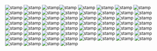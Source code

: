 ![stamp](https://y2k.neocities.org/stamps/i_love_bows_by_makeitstampy.png) ![stamp](https://64.media.tumblr.com/7189ef27969ab575434dcdeac63bc564/31b077c47cd92dea-68/s100x200/f5446222db73e4dd093a51296577fa7c61166690.pnj) ![stamp](https://64.media.tumblr.com/eddccbb443a8a5f64eeabb0908410734/ffeafbbe62054d3e-b4/s100x200/2d7fcd81c2b97c15c092c0f2a5849757bd61c299.gifv)![stamp](https://64.media.tumblr.com/5e8aa746d4f9a567c986d5c1c8fc9295/9b79255f568d8798-46/s100x200/36aa4c208cb4b1436baf5f31f034159423536ca8.gifv) ![stamp](https://64.media.tumblr.com/cf135c0db10c1ab49b8a573b63824824/2e14bf1b7a50c004-5d/s100x200/292b227edf410c31394a0e8e405ec992dde87e65.gifv) ![stamp](https://64.media.tumblr.com/fabbadd08e5878a52111feefdb494cc7/tumblr_inline_o77zl2zUmH1s6ylpm_500.gif) ![stamp](https://64.media.tumblr.com/8ff1333d9e0c2d5358450a94651e9819/ecc09079abb54dc9-5e/s100x200/e1950f6138d888a9a207457631a81648f0df0fdf.gifv) ![stamp](https://64.media.tumblr.com/00cd13118f9938e3f95ad86bca8eb443/3ae0dde8f357d1eb-c6/s100x200/e53924f3cef5d834e9bf80a662c08d841f61a298.gifv) ![stamp](https://images-wixmp-ed30a86b8c4ca887773594c2.wixmp.com/f/2b583892-7098-4916-a22e-f86a999b351f/df99gq4-285f408f-4706-4422-8d05-c8b1881d5252.gif?token=eyJ0eXAiOiJKV1QiLCJhbGciOiJIUzI1NiJ9.eyJzdWIiOiJ1cm46YXBwOjdlMGQxODg5ODIyNjQzNzNhNWYwZDQxNWVhMGQyNmUwIiwiaXNzIjoidXJuOmFwcDo3ZTBkMTg4OTgyMjY0MzczYTVmMGQ0MTVlYTBkMjZlMCIsIm9iaiI6W1t7InBhdGgiOiJcL2ZcLzJiNTgzODkyLTcwOTgtNDkxNi1hMjJlLWY4NmE5OTliMzUxZlwvZGY5OWdxNC0yODVmNDA4Zi00NzA2LTQ0MjItOGQwNS1jOGIxODgxZDUyNTIuZ2lmIn1dXSwiYXVkIjpbInVybjpzZXJ2aWNlOmZpbGUuZG93bmxvYWQiXX0.lfDnrOzZgQrM8gPSXGP4BR_ufDatvFgC_Y9-MryYY6M) ![stamp](https://images-wixmp-ed30a86b8c4ca887773594c2.wixmp.com/f/319cf687-b1bd-4ee6-b8a4-9fd55a53ade0/dcz9nby-11fb3bb3-2379-4d7f-92d3-a97a7a7521c7.png?token=eyJ0eXAiOiJKV1QiLCJhbGciOiJIUzI1NiJ9.eyJzdWIiOiJ1cm46YXBwOjdlMGQxODg5ODIyNjQzNzNhNWYwZDQxNWVhMGQyNmUwIiwiaXNzIjoidXJuOmFwcDo3ZTBkMTg4OTgyMjY0MzczYTVmMGQ0MTVlYTBkMjZlMCIsIm9iaiI6W1t7InBhdGgiOiJcL2ZcLzMxOWNmNjg3LWIxYmQtNGVlNi1iOGE0LTlmZDU1YTUzYWRlMFwvZGN6OW5ieS0xMWZiM2JiMy0yMzc5LTRkN2YtOTJkMy1hOTdhN2E3NTIxYzcucG5nIn1dXSwiYXVkIjpbInVybjpzZXJ2aWNlOmZpbGUuZG93bmxvYWQiXX0.Am5SNG7BHSXMFX56XIjBWzStLIJ_-h1ErzSK-4EvwsU) ![stamp](https://images-wixmp-ed30a86b8c4ca887773594c2.wixmp.com/f/d00f9ad3-5b74-4766-82aa-2c368a48b40c/d3irfjd-7ea16142-6da7-4777-89c2-0507d829c760.gif?token=eyJ0eXAiOiJKV1QiLCJhbGciOiJIUzI1NiJ9.eyJzdWIiOiJ1cm46YXBwOjdlMGQxODg5ODIyNjQzNzNhNWYwZDQxNWVhMGQyNmUwIiwiaXNzIjoidXJuOmFwcDo3ZTBkMTg4OTgyMjY0MzczYTVmMGQ0MTVlYTBkMjZlMCIsIm9iaiI6W1t7InBhdGgiOiJcL2ZcL2QwMGY5YWQzLTViNzQtNDc2Ni04MmFhLTJjMzY4YTQ4YjQwY1wvZDNpcmZqZC03ZWExNjE0Mi02ZGE3LTQ3NzctODljMi0wNTA3ZDgyOWM3NjAuZ2lmIn1dXSwiYXVkIjpbInVybjpzZXJ2aWNlOmZpbGUuZG93bmxvYWQiXX0.bcfPAPad13v7QpHyaLVlQIRYNTNnO5fuR3IJTSfVF0k) ![stamp](https://images-wixmp-ed30a86b8c4ca887773594c2.wixmp.com/f/6de4b94f-0fd0-4e92-82be-94e850d4c66c/dfsxmef-ad4df8ae-9eca-442a-b286-fb590cf41bc0.png?token=eyJ0eXAiOiJKV1QiLCJhbGciOiJIUzI1NiJ9.eyJzdWIiOiJ1cm46YXBwOjdlMGQxODg5ODIyNjQzNzNhNWYwZDQxNWVhMGQyNmUwIiwiaXNzIjoidXJuOmFwcDo3ZTBkMTg4OTgyMjY0MzczYTVmMGQ0MTVlYTBkMjZlMCIsIm9iaiI6W1t7InBhdGgiOiJcL2ZcLzZkZTRiOTRmLTBmZDAtNGU5Mi04MmJlLTk0ZTg1MGQ0YzY2Y1wvZGZzeG1lZi1hZDRkZjhhZS05ZWNhLTQ0MmEtYjI4Ni1mYjU5MGNmNDFiYzAucG5nIn1dXSwiYXVkIjpbInVybjpzZXJ2aWNlOmZpbGUuZG93bmxvYWQiXX0.efySwhoVckVoLZFJ0X2CQxz04zc93co2cEyGNvyHNEY) ![stamp](https://images-wixmp-ed30a86b8c4ca887773594c2.wixmp.com/f/9cbba6e5-cffe-4537-a24a-305b77e34fb7/dfw49js-8565ab85-0c9c-459d-9c42-fc19fb40ba8e.gif?token=eyJ0eXAiOiJKV1QiLCJhbGciOiJIUzI1NiJ9.eyJzdWIiOiJ1cm46YXBwOjdlMGQxODg5ODIyNjQzNzNhNWYwZDQxNWVhMGQyNmUwIiwiaXNzIjoidXJuOmFwcDo3ZTBkMTg4OTgyMjY0MzczYTVmMGQ0MTVlYTBkMjZlMCIsIm9iaiI6W1t7InBhdGgiOiJcL2ZcLzljYmJhNmU1LWNmZmUtNDUzNy1hMjRhLTMwNWI3N2UzNGZiN1wvZGZ3NDlqcy04NTY1YWI4NS0wYzljLTQ1OWQtOWM0Mi1mYzE5ZmI0MGJhOGUuZ2lmIn1dXSwiYXVkIjpbInVybjpzZXJ2aWNlOmZpbGUuZG93bmxvYWQiXX0.eMRTkm6LS2w0YFfj_BI2c0q_HDIyOsL6cKXbzF05uAA) ![stamp](https://64.media.tumblr.com/2ec152a7f73e82f343ce0cf6b155728c/dae42890d05b9a7f-64/s100x200/72a7cf785b670b14677aa130b48d9e2fb2fb09c4.gifv) ![stamp](https://kaysstampsnstuff.carrd.co/assets/images/gallery01/92b0a35a.gif?v=17ac8a32) ![stamp](https://images-wixmp-ed30a86b8c4ca887773594c2.wixmp.com/f/751ee0b2-0b22-4dd4-b6f4-3b055b2f1b08/d9f4xul-1c0e0462-78e6-4b37-ace1-c1c7aea0a449.gif?token=eyJ0eXAiOiJKV1QiLCJhbGciOiJIUzI1NiJ9.eyJzdWIiOiJ1cm46YXBwOjdlMGQxODg5ODIyNjQzNzNhNWYwZDQxNWVhMGQyNmUwIiwiaXNzIjoidXJuOmFwcDo3ZTBkMTg4OTgyMjY0MzczYTVmMGQ0MTVlYTBkMjZlMCIsIm9iaiI6W1t7InBhdGgiOiJcL2ZcLzc1MWVlMGIyLTBiMjItNGRkNC1iNmY0LTNiMDU1YjJmMWIwOFwvZDlmNHh1bC0xYzBlMDQ2Mi03OGU2LTRiMzctYWNlMS1jMWM3YWVhMGE0NDkuZ2lmIn1dXSwiYXVkIjpbInVybjpzZXJ2aWNlOmZpbGUuZG93bmxvYWQiXX0.VnrkXFGq0AF3NHlKE5Tzo5crW5UxzXkHaMsmGCCFIHE) ![stamp](https://nustuff.carrd.co/assets/images/gallery05/f4651dc1.png?v=0a15e1db) ![stamp](https://images-wixmp-ed30a86b8c4ca887773594c2.wixmp.com/f/cae89c69-5ef3-4223-9224-500e3bd3867c/d8k65l6-5e7c8c51-349a-4e15-b812-c0f75948e992.gif?token=eyJ0eXAiOiJKV1QiLCJhbGciOiJIUzI1NiJ9.eyJzdWIiOiJ1cm46YXBwOjdlMGQxODg5ODIyNjQzNzNhNWYwZDQxNWVhMGQyNmUwIiwiaXNzIjoidXJuOmFwcDo3ZTBkMTg4OTgyMjY0MzczYTVmMGQ0MTVlYTBkMjZlMCIsIm9iaiI6W1t7InBhdGgiOiJcL2ZcL2NhZTg5YzY5LTVlZjMtNDIyMy05MjI0LTUwMGUzYmQzODY3Y1wvZDhrNjVsNi01ZTdjOGM1MS0zNDlhLTRlMTUtYjgxMi1jMGY3NTk0OGU5OTIuZ2lmIn1dXSwiYXVkIjpbInVybjpzZXJ2aWNlOmZpbGUuZG93bmxvYWQiXX0.si3BnYTjQGlHRUMPOUV3WPV3Y4jq0mUpfFExnyiXwWY) ![stamp](https://images-wixmp-ed30a86b8c4ca887773594c2.wixmp.com/f/e4dbaa6b-e944-4e6e-b7d9-0a619163ff24/dfjwewd-8c4254a4-f1b9-41bc-b686-b91ca541af83.gif?token=eyJ0eXAiOiJKV1QiLCJhbGciOiJIUzI1NiJ9.eyJzdWIiOiJ1cm46YXBwOjdlMGQxODg5ODIyNjQzNzNhNWYwZDQxNWVhMGQyNmUwIiwiaXNzIjoidXJuOmFwcDo3ZTBkMTg4OTgyMjY0MzczYTVmMGQ0MTVlYTBkMjZlMCIsIm9iaiI6W1t7InBhdGgiOiJcL2ZcL2U0ZGJhYTZiLWU5NDQtNGU2ZS1iN2Q5LTBhNjE5MTYzZmYyNFwvZGZqd2V3ZC04YzQyNTRhNC1mMWI5LTQxYmMtYjY4Ni1iOTFjYTU0MWFmODMuZ2lmIn1dXSwiYXVkIjpbInVybjpzZXJ2aWNlOmZpbGUuZG93bmxvYWQiXX0.9tSjjxF_WbKgeDD-OI8TAqz-klO0jum-JsK4n37pwVc) ![stamp](https://images-wixmp-ed30a86b8c4ca887773594c2.wixmp.com/f/dacb9433-004e-41ff-b12b-784a8020426a/dfrod58-fd4ee642-096f-41f7-91b8-ab8ef7b1492b.gif?token=eyJ0eXAiOiJKV1QiLCJhbGciOiJIUzI1NiJ9.eyJzdWIiOiJ1cm46YXBwOjdlMGQxODg5ODIyNjQzNzNhNWYwZDQxNWVhMGQyNmUwIiwiaXNzIjoidXJuOmFwcDo3ZTBkMTg4OTgyMjY0MzczYTVmMGQ0MTVlYTBkMjZlMCIsIm9iaiI6W1t7InBhdGgiOiJcL2ZcL2RhY2I5NDMzLTAwNGUtNDFmZi1iMTJiLTc4NGE4MDIwNDI2YVwvZGZyb2Q1OC1mZDRlZTY0Mi0wOTZmLTQxZjctOTFiOC1hYjhlZjdiMTQ5MmIuZ2lmIn1dXSwiYXVkIjpbInVybjpzZXJ2aWNlOmZpbGUuZG93bmxvYWQiXX0.WteDvnLMiHq3UAbGg6-qx27zCTieKRqEtku0gzlYVxc) ![stamp](https://images-wixmp-ed30a86b8c4ca887773594c2.wixmp.com/f/dcac5a0f-aee7-4d4c-8c9e-e0ee13910b91/d8vpz9h-8942ddad-eba5-4fcf-b948-0d63fbf4c930.png?token=eyJ0eXAiOiJKV1QiLCJhbGciOiJIUzI1NiJ9.eyJzdWIiOiJ1cm46YXBwOjdlMGQxODg5ODIyNjQzNzNhNWYwZDQxNWVhMGQyNmUwIiwiaXNzIjoidXJuOmFwcDo3ZTBkMTg4OTgyMjY0MzczYTVmMGQ0MTVlYTBkMjZlMCIsIm9iaiI6W1t7InBhdGgiOiJcL2ZcL2RjYWM1YTBmLWFlZTctNGQ0Yy04YzllLWUwZWUxMzkxMGI5MVwvZDh2cHo5aC04OTQyZGRhZC1lYmE1LTRmY2YtYjk0OC0wZDYzZmJmNGM5MzAucG5nIn1dXSwiYXVkIjpbInVybjpzZXJ2aWNlOmZpbGUuZG93bmxvYWQiXX0.vTBbo_9Iudsknu-by36S-BdOx7FmWg-54DojgzNEOco) ![stamp](https://images-wixmp-ed30a86b8c4ca887773594c2.wixmp.com/f/85c2a57f-7527-4e67-96e4-6540be8c027b/db66tpf-0af31bc8-b173-4a40-9b77-c31a38aac914.png?token=eyJ0eXAiOiJKV1QiLCJhbGciOiJIUzI1NiJ9.eyJzdWIiOiJ1cm46YXBwOjdlMGQxODg5ODIyNjQzNzNhNWYwZDQxNWVhMGQyNmUwIiwiaXNzIjoidXJuOmFwcDo3ZTBkMTg4OTgyMjY0MzczYTVmMGQ0MTVlYTBkMjZlMCIsIm9iaiI6W1t7InBhdGgiOiJcL2ZcLzg1YzJhNTdmLTc1MjctNGU2Ny05NmU0LTY1NDBiZThjMDI3YlwvZGI2NnRwZi0wYWYzMWJjOC1iMTczLTRhNDAtOWI3Ny1jMzFhMzhhYWM5MTQucG5nIn1dXSwiYXVkIjpbInVybjpzZXJ2aWNlOmZpbGUuZG93bmxvYWQiXX0.ZW1NyA6vdTVXjjCxu72xpwAsX3OUL4paEJtTTWRXX_A) ![stamp](https://y2k.neocities.org/stamps/ujl%2001.png) ![stamp](https://i.imgur.com/9Zf0GJY.jpeg) ![stamp](https://64.media.tumblr.com/3abb940bc6e1747aabf0d4965df0737a/d8d8cf49230dd280-fb/s100x200/9117984a431f59661a98e773ae74ac261f36dd4e.pnj) ![stamp](https://images-wixmp-ed30a86b8c4ca887773594c2.wixmp.com/f/be804242-c052-40a2-baa2-f6848a9b1c19/d9l91eo-61fca211-927f-4b18-9278-5005d58ea648.gif?token=eyJ0eXAiOiJKV1QiLCJhbGciOiJIUzI1NiJ9.eyJzdWIiOiJ1cm46YXBwOjdlMGQxODg5ODIyNjQzNzNhNWYwZDQxNWVhMGQyNmUwIiwiaXNzIjoidXJuOmFwcDo3ZTBkMTg4OTgyMjY0MzczYTVmMGQ0MTVlYTBkMjZlMCIsIm9iaiI6W1t7InBhdGgiOiJcL2ZcL2JlODA0MjQyLWMwNTItNDBhMi1iYWEyLWY2ODQ4YTliMWMxOVwvZDlsOTFlby02MWZjYTIxMS05MjdmLTRiMTgtOTI3OC01MDA1ZDU4ZWE2NDguZ2lmIn1dXSwiYXVkIjpbInVybjpzZXJ2aWNlOmZpbGUuZG93bmxvYWQiXX0.ZEXYoTN1br9LlMvtDK_FS9TMWEJyClRB10Oj9LQtGhM) ![stamp](https://64.media.tumblr.com/a4b8d6495d1270b0d98bb1bdc80e5689/54f5e685b153c663-ba/s100x200/5fddcfef8b824a7eecd5bbb176048e47d4d0893b.gifv) ![stamp](https://64.media.tumblr.com/1be40d23d7afb71033986f42a44f22f1/158482a4b7f17281-59/s100x200/d98ad3a75f583c573dbb36d0e28f4868d047d87b.pnj) ![stamp](https://64.media.tumblr.com/1b4d02393965969ea96f9e1e890cca7c/11de49683b5c72e5-37/s100x200/7f4cfd245fa4be12c3de61450a625b17506487d5.gifv) ![stamp](https://64.media.tumblr.com/4aa2fe876801cd19e7efe3e1ba582b2e/49f905a5c5f2a60e-d3/s100x200/e194c538b40d1b95c90056d1903c9075c2a605d5.pnj) ![stamp](https://64.media.tumblr.com/c34fdc6fc7d585aaf092652432c9ef11/b87cac47a33bbd15-6d/s100x200/a31c0f84def8e9e5f364c1fe4b25694a3a4e43fa.pnj) ![stamp](https://64.media.tumblr.com/405892dd637d818642e1225b90dd1b1b/42ff74fc77a4d994-41/s100x200/01a2c08eea4c28352fa3ad179880f811f00cd4b4.gifv) ![stamp](https://64.media.tumblr.com/dcc4d46fd004da48ef0a9764ecaab905/595bdd4897158cca-18/s100x200/66893e48bf2a82d9d7977121db577a97391cf48f.gifv) ![stamp](https://64.media.tumblr.com/ca484b2b90bde99f7d8352f940573a7b/ddc64662d518acce-de/s100x200/37b3dd20bb755103a255786312168c732d22403b.pnj) ![stamp](https://64.media.tumblr.com/b0e697028d1d4a235d4f60e6ac8f224e/2e14bf1b7a50c004-96/s100x200/c833104cb32cb8fd8834c99d0220054d815380f7.gifv) ![stamp](https://64.media.tumblr.com/67d2de05ed2d0930a674b79e3f153ef5/595bdd4897158cca-70/s100x200/1d4f11917ed0278551c480a050151fbc8f32517b.pnj) ![stamp](https://64.media.tumblr.com/12ee10f517ec895afd22e7d03f8e41c4/3f5083b9f9adad47-a1/s100x200/4fe013bd4c26dca007d6cbc0c35ceb2afc427282.gifv) ![stamp](https://64.media.tumblr.com/bf9e9f837a28dbc93b2643e27d422710/f943d9890bee0f57-66/s100x200/5a7cec4b3a714641fcaac4c9f3b2dfd07ae0a7b1.gifv) ![stamp](https://64.media.tumblr.com/ce15c2eda3f6906730af8a66a516d983/c10c854533afad72-95/s100x200/4943fcb0d8c200b3ea92b679d323c5119559938b.gifv) ![stamp](https://64.media.tumblr.com/2b1d67eef82b1bf35fe86c970a4afc0b/99b03e9f0218f144-a4/s250x400/06c2d6160c1c38ed8ec8c247c7a97092d758da3d.pnj) ![stamp](https://64.media.tumblr.com/c4d0dce48864b3dd8d811c0770b416d1/dd851ed67dd48774-1c/s100x200/e8a6fdccb11d8719bd11e7f30bb7883309a61d5d.gifv) ![stamp](https://64.media.tumblr.com/04c786bed041b1124af08272b73d7c5a/5fc84eebe7706409-35/s100x200/8a696ef9278f511bedd1d82739a4d0e572da32bf.pnj) ![stamp](https://64.media.tumblr.com/65d4db0d40ff11327ca53559e9f67fc6/eed262c3dd030bba-7e/s100x200/03b4e1d33e043a6a83410bca2b3804993250e0c8.gifv) ![stamp](https://64.media.tumblr.com/5d738422abbd3b5b4345e8f4fce655f1/ec3fa743c023670e-08/s100x200/4c7e5130dff918601ecfef14f1729517f0e627fb.pnj) ![stamp](https://64.media.tumblr.com/8c71a0baf9fa1d4cc02a869bd4c6e983/ec3fa743c023670e-d3/s100x200/bc2f37e0ccff5416d3d8dcad248d6d6854bdd3ab.pnj) ![stamp](https://64.media.tumblr.com/ad6d7f3008d08367696d1a22081d90b3/00cedb39c7ea65fa-90/s100x200/b2742b1288b4a9d342a9d3e1bce2baf660e14cc0.pnj) ![stamp](https://64.media.tumblr.com/7225d6b18790c238972ea1e5e6b7b5c7/6c03d29991ec6874-24/s250x400/cb39fecb23db0ce42f3c778568e02dcb91049a11.gifv) ![stamp](https://64.media.tumblr.com/d6428ef00ae2f4a45f80cf99464cb462/eed262c3dd030bba-ad/s100x200/12059fcabba2fbe7cd6898b30844198150cab6fe.pnj) ![stamp](https://64.media.tumblr.com/12d82158c346a880876834e997ecbed9/ec3fa743c023670e-91/s100x200/5acde704c9fd079a341b85fff33ba1d57cb6a279.pnj) ![stamp](https://64.media.tumblr.com/0e9615ec99c2d435ab951665f19ef5f6/e5f72ed85f6e6bff-3b/s100x200/13ab6604790ac950b29cd5a563c17c9c8e10efe4.pnj) ![stamp](https://64.media.tumblr.com/0cc54ceda27c107ef599de5960b6fb14/e5f72ed85f6e6bff-88/s100x200/04d8f58061cc9e798f27e6125684040b12d78d99.pnj) ![stamp](https://64.media.tumblr.com/90b1ddd7e39fc68b19e0023987dc47bf/e5a5dd122481c644-20/s100x200/861f6e342d07a0a2a614ce8abbf9027e1f762359.pnj) ![stamp](https://64.media.tumblr.com/c37109d802206fa375461d59525c9162/5fc84eebe7706409-6f/s100x200/91d5205562057cc349c4fbe7f7c8a1c6537ab910.pnj) ![stamp](https://64.media.tumblr.com/52c7cb150b9829385ebb662b7b8647f1/ad02c661f48947e3-ab/s100x200/3fc15a74b90635f11c1d2d543b57d25530c7546c.pnj) ![stamp](https://64.media.tumblr.com/08e569a73641b0cd36aab1b111040a28/9103aea189e178c8-50/s100x200/d82de8787ac8262dcbc0ac21da826a24cdeb61b8.pnj) ![stamp](https://64.media.tumblr.com/07a30dedcca398717f9e6a402876f599/2a7a80648d2bd19a-52/s100x200/b891ce09123e7cc3689343973943a4f02ee01583.pnj) ![stamp](https://64.media.tumblr.com/678a1d0fbff11a85777258b07fbd5674/2a7a80648d2bd19a-3d/s100x200/0f1d9fa06be79da1b09cf52d429e2f7690e3d46c.gifv) ![stamp](https://64.media.tumblr.com/bef9f010e4a2f90a3b076469b1a2bd1c/c1e4209fdabd182a-1a/s100x200/c44663b64586c1d4d29648494a336b99accd35a9.pnj) ![stamp](https://64.media.tumblr.com/332f83811731c6bdcc49d6da665688f8/9ce59b55b56330a0-32/s100x200/d67f56dc298f1d817629fc2231b1d2a065a23f9e.gifv) ![stamp](https://64.media.tumblr.com/b90ab251b16c48ac20902f7aaf325755/18ac37f908954640-d3/s100x200/f501bbf0a7d856bfe8946412444190fb5f80d690.pnj) 
